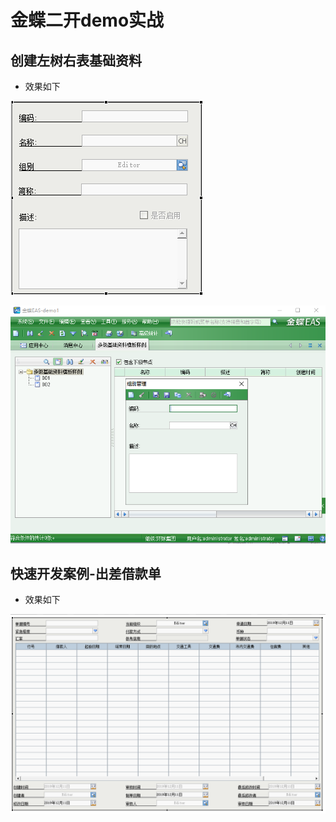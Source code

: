# 金蝶二开demo实战

## 创建左树右表基础资料

+ 效果如下

![](aResourse/Images/1.png)

![](aResourse/Images/2.png)

## 快速开发案例-出差借款单

+ 效果如下

![](aResourse/Images/3.png)
